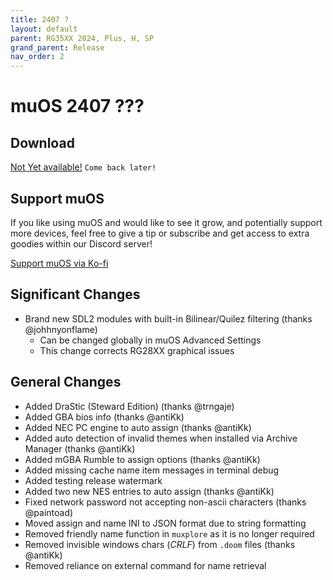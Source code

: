 ```yaml
---
title: 2407 ?
layout: default
parent: RG35XX 2024, Plus, H, SP
grand_parent: Release
nav_order: 2
---
```


# muOS 2407 ???

## Download
[Not Yet available!](nextversion.md) 
``Come back later!``

## Support muOS
If you like using muOS and would like to see it grow, and potentially support more devices, feel free to give a tip or subscribe and get access to extra goodies within our Discord server!

[Support muOS via Ko-fi](https://ko-fi.com/xonglebongle)

## Significant Changes
  * Brand new SDL2 modules with built-in Bilinear/Quilez filtering (thanks @johhnyonflame)
    * Can be changed globally in muOS Advanced Settings
    * This change corrects RG28XX graphical issues
## General Changes
  * Added DraStic (Steward Edition) (thanks @trngaje)
  * Added GBA bios info (thanks @antiKk)
  * Added NEC PC engine to auto assign (thanks @antiKk)
  * Added auto detection of invalid themes when installed via Archive Manager (thanks @antiKk)
  * Added mGBA Rumble to assign options (thanks @antiKk)
  * Added missing cache name item messages in terminal debug
  * Added testing release watermark
  * Added two new NES entries to auto assign (thanks @antiKk)
  * Fixed network password not accepting non-ascii characters (thanks @paintoad)
  * Moved assign and name INI to JSON format due to string formatting
  * Removed friendly name function in ``muxplore`` as it is no longer required
  * Removed invisible windows chars (_CRLF_) from ``.doom`` files (thanks @antiKk)
  * Removed reliance on external command for name retrieval
